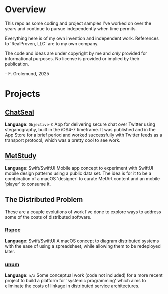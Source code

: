 # Overview
This repo as some coding and project samples I've worked on over the years and 
continue to pursue independently when time permits.  

Everything here is of my own invention and independent work.  References to
'RealProven, LLC' are to my own company.

The code and ideas are under copyright by me and _only_ provided for 
informational purposes.  No license is provided or implied by their publication.

\- F. Grolemund, 2025


# Projects

## [ChatSeal](./ChatSeal)
**Language**: `Objective-C`
App for delivering secure chat over Twitter using steganography, built in the 
iOS4-7 timeframe.  It was published and in the App Store for a brief period and
worked successfully with Twitter feeds as a transport protocol, which was a
pretty cool to see work.


## [MetStudy](./metstudy)
**Language**: Swift/SwiftUI
Mobile app concept to experiment with SwiftUI mobile design patterns using a 
public data set.  The idea is for it to be a combination of a macOS 'designer'
to curate MetArt content and an mobile 'player' to consume it.


## The Distributed Problem
These are a couple evolutions of work I've done to explore ways to address some
of the costs of distributed software.

### [Rspec](./Rspec)
**Language**: Swift/SwiftUI
A macOS concept to diagram distributed systems with the ease of using a 
spreadsheet, while allowing them to be redeployed later.  

### [unum](./unum)
**Language**: `n/a`
Some conceptual work (code not included) for a more recent project to build a
platform for 'systemic programming' which aims to eliminate the costs of linkage
in distributed service architectures.
